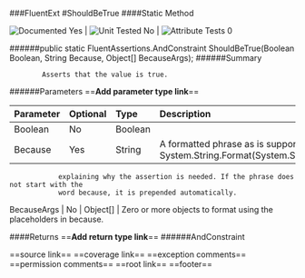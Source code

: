 ###FluentExt
#ShouldBeTrue
####Static Method

![Documented Yes](http://b.repl.ca/v1/Documented-Yes-brightgreen.png) | ![Unit Tested No](http://b.repl.ca/v1/Unit%20Tested-No-grey.png) | ![Attribute Tests 0](http://b.repl.ca/v1/Attribute%20Tests-0-grey.png)

######public static FluentAssertions.AndConstraint<BooleanAssertions> ShouldBeTrue(Boolean Boolean, String Because, Object[] BecauseArgs);
######Summary

            Asserts that the value is true.
            
######Parameters
==__Add parameter type link__==

Parameter | Optional | Type | Description
:---  | :---  | :---  | :--- 
Boolean | No | Boolean | 
Because | Yes | String | A formatted phrase as is supported by System.String.Format(System.String,System.Object[])
                explaining why the assertion is needed. If the phrase does not start with the
                word because, it is prepended automatically.
BecauseArgs | No | Object[] | Zero or more objects to format using the placeholders in because.

####Returns
==__Add return type link__==
######AndConstraint<BooleanAssertions>

==source link==
==coverage link==
==exception comments==
==permission comments==
==root link==
==footer==
